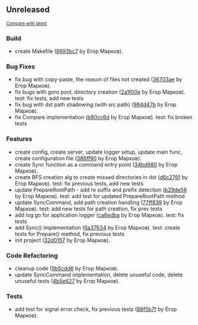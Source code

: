 <!-- insertion marker -->
## Unreleased

<small>[Compare with latest](https://github.com/Omarmeks89/fsyncd/compare/5d8003c1e1ee6840838a70861f9c5d43f3986b87...HEAD)</small>

### Build

- create Makefile ([8693bc7](https://github.com/Omarmeks89/fsyncd/commit/8693bc7ba77138ce8a5c3dd326ddc9f64d90682e) by Егор Марков).

### Bug Fixes

- fix bug with copy-paste, the reason of files not created ([36703ae](https://github.com/Omarmeks89/fsyncd/commit/36703ae18ecc26c5c5cbeb05d81197b01fa58f4e) by Егор Марков).
- fix bugs with goro pool, directory creation ([2a1f00e](https://github.com/Omarmeks89/fsyncd/commit/2a1f00e494d00f38f7db9544cfaaad8eb668bc67) by Егор Марков). test: fix tests, add new tests
- fix bug with dst path shadowing (with src path) ([984d47b](https://github.com/Omarmeks89/fsyncd/commit/984d47b375712804105de44b4692542fad65636e) by Егор Марков).
- fix Compare implementation ([b80cc6d](https://github.com/Omarmeks89/fsyncd/commit/b80cc6d96febe4253f9bc8687f9d1a29d837d4c1) by Егор Марков). test: fix broken tests

### Features

- create config, create server, update logger setup, update main func, create configuration file ([386ff90](https://github.com/Omarmeks89/fsyncd/commit/386ff901d367d7230e1329bde8d665cfc4d1797e) by Егор Марков).
- create Sync function as a command entry point ([34bd980](https://github.com/Omarmeks89/fsyncd/commit/34bd980826fcb784bffce54f4782b9063fdf357c) by Егор Марков).
- create BFS creation alg to create missed directories in dst ([d6c276f](https://github.com/Omarmeks89/fsyncd/commit/d6c276f71ec29d5e0d8425274834a3c685b705fb) by Егор Марков). test: fix previous tests, add new tests
- update PrepareRootPath - add re suffix and prefix detection ([b29de56](https://github.com/Omarmeks89/fsyncd/commit/b29de569c67f26574b5be54d9039637928c6a366) by Егор Марков). test: add test for updated PrepareRootPath method
- update SyncCommand, add path creation handling ([77ff839](https://github.com/Omarmeks89/fsyncd/commit/77ff8399370500edcf6dd2871a60063a64f333ff) by Егор Марков). test: add new tests for path creation, fix prev tests
- add log.go for application logger ([ca6edba](https://github.com/Omarmeks89/fsyncd/commit/ca6edba520b838c20cd8148f93d86edc5fb79ded) by Егор Марков). test: fix tests
- add Sync() implementation ([6a37634](https://github.com/Omarmeks89/fsyncd/commit/6a37634d0a78426d5c8a480eab85441c63a76d74) by Егор Марков). test: create tests for Prepare() method, fix previous tests
- init project ([32d0157](https://github.com/Omarmeks89/fsyncd/commit/32d0157e23ffd6a5c09b0e74b3b8c844d56561d4) by Егор Марков).

### Code Refactoring

- cleanup code ([9b5cdd6](https://github.com/Omarmeks89/fsyncd/commit/9b5cdd620a66684fc64c05682e9f70791423c9e9) by Егор Марков).
- update SyncCommand implementation, delete unuseful code, delete unuseful tests ([4b5e627](https://github.com/Omarmeks89/fsyncd/commit/4b5e627c1f21e928c0f293986a1a0c84e7a77df2) by Егор Марков).

### Tests

- add test for signal error check, fix previous tests ([88f5b7f](https://github.com/Omarmeks89/fsyncd/commit/88f5b7ffc85eb9bc018d735e07cada8b7837268c) by Егор Марков).

<!-- insertion marker -->

